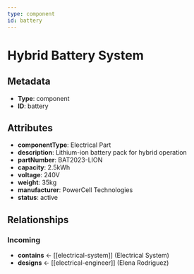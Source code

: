 ```yaml
---
type: component
id: battery
---
```


# Hybrid Battery System

## Metadata

- **Type**: component
- **ID**: battery

## Attributes

- **componentType**: Electrical Part
- **description**: Lithium-ion battery pack for hybrid operation
- **partNumber**: BAT2023-LION
- **capacity**: 2.5kWh
- **voltage**: 240V
- **weight**: 35kg
- **manufacturer**: PowerCell Technologies
- **status**: active

## Relationships

### Incoming

- **contains** ← [[electrical-system]] (Electrical System)
- **designs** ← [[electrical-engineer]] (Elena Rodriguez)

